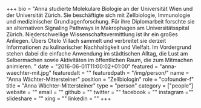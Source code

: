 +++
bio = "Anna studierte Molekulare Biologie an der Universität Wien und der Universität Zürich. Sie beschäftigte sich mit Zellbiologie, Immunologie und medizinischer Grundlagenforschung. Für ihre Diplomarbeit forschte sie an alternativen Signaling Pathways in Makrophagen am Universitätsspital Zürich. Niederschwellige Wissenschaftsvermittlung ist ihr ein großes Anliegen. Übers Otelo Villach sammelt und verbreitet sie derzeit Informationen zu kulinarischer Nachhaltigkeit und Vielfalt. Im Vordergrund stehen dabei die einfache Anwendung im städtischen Alltag, die Lust am Selbermachen sowie Aktivitäten im öffentlichen Raum, die zum Mitmachen animieren. "
date = "2016-06-01T11:00:02+01:00"
featured = "anna-waechter-mit.jpg"
featuredalt = ""
featuredpath = "/img/person/"
name = "Anna Wächter-Mittersteiner"
position = "Zellbiologin"
role = "cofounder-f"
title = "Anna Wächter-Mittersteiner"
type = "person"
category = ["people"]
website = ""
email = ""
github = ""
twitter = ""
facebook = ""
instagram =""
slideshare = ""
xing = ""
linkedin = ""
+++
